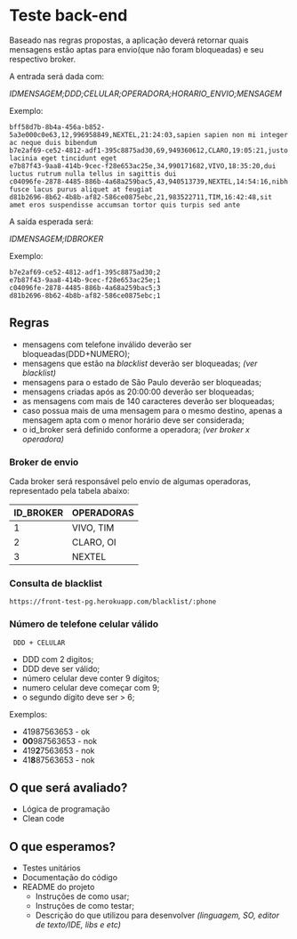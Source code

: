# Teste back-end

Baseado nas regras propostas, a aplicação deverá retornar quais mensagens estão aptas para envio(que não foram bloqueadas) e seu respectivo broker.

A entrada será dada com:

_IDMENSAGEM;DDD;CELULAR;OPERADORA;HORARIO_ENVIO;MENSAGEM_ 

Exemplo:
```
bff58d7b-8b4a-456a-b852-5a3e000c0e63,12,996958849,NEXTEL,21:24:03,sapien sapien non mi integer ac neque duis bibendum
b7e2af69-ce52-4812-adf1-395c8875ad30,69,949360612,CLARO,19:05:21,justo lacinia eget tincidunt eget
e7b87f43-9aa8-414b-9cec-f28e653ac25e,34,990171682,VIVO,18:35:20,dui luctus rutrum nulla tellus in sagittis dui
c04096fe-2878-4485-886b-4a68a259bac5,43,940513739,NEXTEL,14:54:16,nibh fusce lacus purus aliquet at feugiat
d81b2696-8b62-4b8b-af82-586ce0875ebc,21,983522711,TIM,16:42:48,sit amet eros suspendisse accumsan tortor quis turpis sed ante
```
A saída esperada será:

_IDMENSAGEM;IDBROKER_

Exemplo:
```
b7e2af69-ce52-4812-adf1-395c8875ad30;2
e7b87f43-9aa8-414b-9cec-f28e653ac25e;1
c04096fe-2878-4485-886b-4a68a259bac5;3
d81b2696-8b62-4b8b-af82-586ce0875ebc;1
```

## Regras

* mensagens com telefone inválido deverão ser bloqueadas(DDD+NUMERO);
* mensagens que estão na _blacklist_ deverão ser bloqueadas; _(ver blacklist)_
* mensagens para o estado de São Paulo deverão ser bloqueadas;
* mensagens criadas após as 20:00:00 deverão ser bloqueadas;
* as mensagens com mais de 140 caracteres deverão ser bloqueadas;
* caso possua mais de uma mensagem para o mesmo destino, apenas a mensagem apta com o menor horário deve ser considerada;
* o id_broker será definido conforme a operadora; _(ver broker x operadora)_

### Broker de envio

Cada broker será responsável pelo envio de algumas operadoras, representado pela tabela abaixo:

| ID_BROKER | OPERADORAS |
|-----------|------------|
|   1       |  VIVO, TIM |
|   2       |  CLARO, OI |
|   3       |  NEXTEL    |

### Consulta de blacklist
```
https://front-test-pg.herokuapp.com/blacklist/:phone
```

### Número de telefone celular válido

```
 DDD + CELULAR
```
* DDD com 2 digitos;
* DDD deve ser válido;
* número celular deve conter 9 dígitos;
* numero celular deve começar com 9;
* o segundo dígito deve ser > 6;

Exemplos:

* 41987563653 - ok
* **00**987563653 - nok
* 419**2**7563653 - nok
* 41**8**87563653 - nok

## O que será avaliado?

* Lógica de programação
* Clean code

## O que esperamos?
* Testes unitários
* Documentação do código
* README do projeto
	* Instruções de como usar;
	* Instruções de como testar;
	* Descrição do que utilizou para desenvolver _(linguagem, SO, editor de texto/IDE, libs e etc)_
